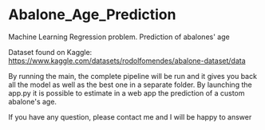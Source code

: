 # Abalone_Age_Prediction
Machine Learning Regression problem. Prediction of abalones' age

Dataset found on Kaggle: https://www.kaggle.com/datasets/rodolfomendes/abalone-dataset/data

By running the main, the complete pipeline will be run and it gives you back all the model as well as the best one in a separate folder. By launching the app.py it is possible to estimate in a web app the prediction of a custom abalone's age.

If you have any question, please contact me and I will be happy to answer
